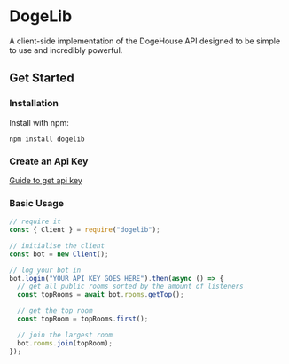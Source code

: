 # DogeLib

A client-side implementation of the DogeHouse API designed to be simple to use and incredibly powerful.

## Get Started

### Installation

Install with npm:

```shell
npm install dogelib
```

### Create an Api Key

[Guide to get api key](https://github.com/benawad/dogehouse/blob/c9d37f707b860ea4ca151b34d1c0e9c10949184d/CREATE_BOT_ACCOUNT.MD)

### Basic Usage

```javascript
// require it
const { Client } = require("dogelib");

// initialise the client
const bot = new Client();

// log your bot in
bot.login("YOUR API KEY GOES HERE").then(async () => {
  // get all public rooms sorted by the amount of listeners
  const topRooms = await bot.rooms.getTop();

  // get the top room
  const topRoom = topRooms.first();

  // join the largest room
  bot.rooms.join(topRoom);
});
```
